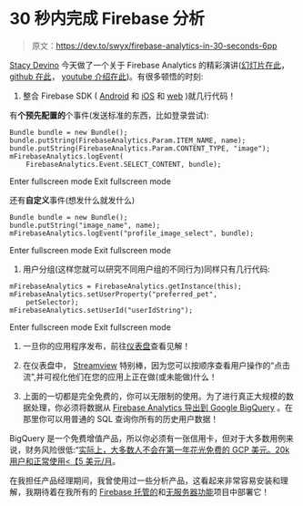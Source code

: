 # 30 秒内完成 Firebase 分析

> 原文：<https://dev.to/swyx/firebase-analytics-in-30-seconds-6pp>

[Stacy Devino](https://twitter.com/doesitpew) 今天做了一个关于 Firebase Analytics 的精彩演讲([幻灯片在此](https://docs.google.com/presentation/d/1akpEegWCXHkMjU-GBS-3yZ1wHvO7YATU_zHP0kuqDhU/edit#slide=id.p)， [github 在此](https://github.com/childofthehorn/AndroidFirebaseAnalyticsWorkshop)， [youtube 介绍在此](https://www.youtube.com/watch?v=8iZpH7O6zXo))。有很多顿悟的时刻:

1.  整合 Firebase SDK ( [Android](https://firebase.google.com/docs/android/setup) 和 [iOS](https://firebase.google.com/docs/ios/setup) 和 [web](https://firebase.google.com/docs/web/setup) )就几行代码！

有**个预先配置的**个事件(发送标准的东西，比如登录尝试):

```
Bundle bundle = new Bundle();
bundle.putString(FirebaseAnalytics.Param.ITEM_NAME, name);
bundle.putString(FirebaseAnalytics.Param.CONTENT_TYPE, "image");
mFirebaseAnalytics.logEvent(
    FirebaseAnalytics.Event.SELECT_CONTENT, bundle); 
```

Enter fullscreen mode Exit fullscreen mode

还有**自定义**事件(想发什么就发什么)

```
Bundle bundle = new Bundle();
bundle.putString("image_name", name);
mFirebaseAnalytics.logEvent("profile_image_select", bundle); 
```

Enter fullscreen mode Exit fullscreen mode

1.  用户分组(这样您就可以研究不同用户组的不同行为)同样只有几行代码:

```
mFirebaseAnalytics = FirebaseAnalytics.getInstance(this);
mFirebaseAnalytics.setUserProperty("preferred_pet", 
    petSelector);
mFirebaseAnalytics.setUserId("userIdString"); 
```

Enter fullscreen mode Exit fullscreen mode

1.  一旦你的应用程序发布，前往[仪表盘](https://console.firebase.google.com)查看见解！

2.  在仪表盘中， [Streamview](https://support.google.com/firebase/answer/7229836?hl=en) 特别棒，因为您可以按顺序查看用户操作的“点击流”,并可视化他们在您的应用上正在做(或未能做)什么！

3.  上面的一切都是完全免费的，你可以无限制的使用。为了进行真正大规模的数据处理，你必须将数据从 [Firebase Analytics 导出到 Google BigQuery](https://cloud.google.com/solutions/mobile/mobile-firebase-analytics-big-query) 。在那里你可以用普通的 SQL 查询你所有的历史用户数据！

BigQuery 是一个免费增值产品，所以你必须有一张信用卡，但对于大多数用例来说，财务风险很低:“[实际上，大多数人不会在第一年花光免费的 GCP 美元。20k 用户和正常使用<【5 美元/月](https://youtu.be/Ki_F6VCOtXU?t=86)。

在我担任产品经理期间，我曾使用过一些分析产品，这看起来非常容易安装和理解，我期待着在我所有的 [Firebase 托管的](https://firebase.google.com/docs/hosting/)和[无服务器功能](https://firebase.google.com/docs/functions/)项目中部署它！